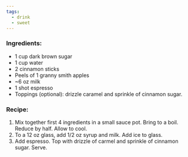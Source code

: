 ```yaml
---
tags:
  - drink
  - sweet
---
```

### Ingredients:
- 1 cup dark brown sugar
- 1 cup water
- 2 cinnamon sticks
- Peels of 1 granny smith apples
- ~6 oz milk
- 1 shot espresso 
- Toppings (optional): drizzle caramel and sprinkle of cinnamon sugar. 

### Recipe:
1. Mix together first 4 ingredients in a small sauce pot. Bring to a boil. Reduce by half. Allow to cool. 
2. To a 12 oz glass, add 1/2 oz syrup and milk. Add ice to glass. 
3. Add espresso. Top with drizzle of carmel and sprinkle of cinnamon sugar. Serve. 